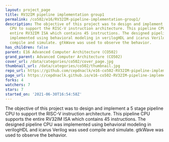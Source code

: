 ```yaml
---
layout: project_page
title: RV32IM pipeline implementation group1
permalink: /co502/e16/RV32IM-pipeline-implementation-group1/
description: The objective of this project was to design and implement a 5 stage pipeline
  CPU to support the RISC-V instruction architecture. This pipeline CPU supports the
  entire RV32IM ISA which contains 45 instructions. The designed pipeline CPU was
  implemented using behavioral modeling in verilogHDL and icarus Verilog was used
  compile and simulate. gtkWave was used to observe the behavior.
has_children: false
parent: E16 Advanced Computer Architecture (CO502)
grand_parent: Advanced Computer Architecture (CO502)
cover_url: /data/categories/co502/cover_page.jpg
thumbnail_url: /data/categories/co502/thumbnail.jpg
repo_url: https://github.com/cepdnaclk/e16-co502-RV32IM-pipeline-implementation-group1
page_url: https://cepdnaclk.github.io/e16-co502-RV32IM-pipeline-implementation-group1
forks: 4
watchers: 7
stars: 7
started_on: '2021-06-30T16:54:58Z'
---
```


The objective of this project was to design and implement a 5 stage pipeline CPU to support the RISC-V instruction architecture. This pipeline CPU supports the entire RV32IM ISA which contains 45 instructions. The designed pipeline CPU was implemented using behavioral modeling in verilogHDL and icarus Verilog was used compile and simulate. gtkWave was used to observe the behavior.